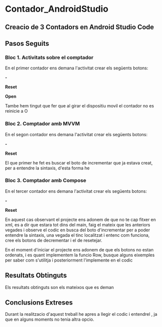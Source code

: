 # Contador_AndroidStudio

## Creacio de 3 Contadors en Android Studio Code  
  
## Pasos Seguits  


  
### Bloc 1. Activitats sobre el comptador

En el primer contador ens demana l'activitat crear els següents botons:  
  
**-**  
  
**Reset** 
  
**Open** 
  

Tambe hem tingut que fer que al girar el dispositiu movil el contador no es reinicie a O

  
### Bloc 2. Comptador amb MVVM

En el segon contador ens demana l'activitat crear els següents botons:  
  
**-**  
  
**Reset** 
  
El que primer he fet es buscar el boto de incrementar que ja estava creat, per a entendre la sintaxis, d'esta forma he 
  
### Bloc 3. Comptador amb Compose


En el tercer contador ens demana l'activitat crear els següents botons:  
  
**-**  
  
**Reset**  

En aquest cas observant el projecte ens adonem de que no te cap fitxer en xml, es a dir que estara tot dins del main, faig el mateix que les anteriors vegades i observe el codic en busca del boto d'incrementar per a poder entendre la sintaxis, una vegada el tinc localitzat i entenc com funciona, cree els botons de decrementar i el de resetejar.  
  
En el moment d'iniciar el projecte ens adonem de que els botons no estan ordenats, i es quant implementem la funcio Row, busque alguns eixemples per saber com s'utilitja i posteriorment l'implemente en el codic

 




  
## Resultats Obtinguts  

Els resultats obtinguts son els mateixos que es deman


## Conclusions Extreses  

Durant la realitzacio d'aquest treball he apres a llegir el codic i entendrel , ja que en alguns moments no tenia altra opcio.

